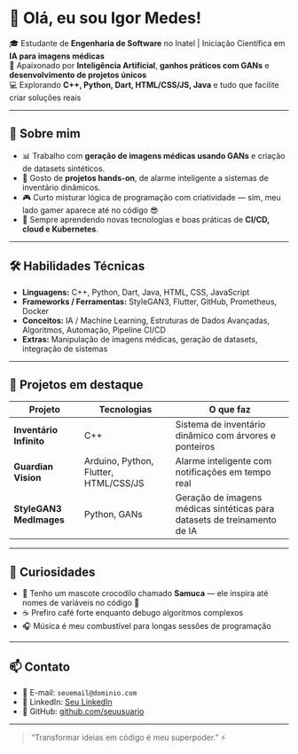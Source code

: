 # 👋 Olá, eu sou Igor Medes!

🎓 Estudante de **Engenharia de Software** no Inatel | Iniciação Científica em **IA para imagens médicas**  
🧠 Apaixonado por **Inteligência Artificial**, **ganhos práticos com GANs** e **desenvolvimento de projetos únicos**  
💻 Explorando **C++, Python, Dart, HTML/CSS/JS, Java** e tudo que facilite criar soluções reais  

---

## 🚀 Sobre mim
- 📊 Trabalho com **geração de imagens médicas usando GANs** e criação de datasets sintéticos.  
- 🔧 Gosto de **projetos hands-on**, de alarme inteligente a sistemas de inventário dinâmicos.  
- 🎮 Curto misturar lógica de programação com criatividade — sim, meu lado gamer aparece até no código 😎  
- 🌱 Sempre aprendendo novas tecnologias e boas práticas de **CI/CD, cloud e Kubernetes**.  

---

## 🛠️ Habilidades Técnicas
- **Linguagens:** C++, Python, Dart, Java, HTML, CSS, JavaScript  
- **Frameworks / Ferramentas:** StyleGAN3, Flutter, GitHub, Prometheus, Docker  
- **Conceitos:** IA / Machine Learning, Estruturas de Dados Avançadas, Algoritmos, Automação, Pipeline CI/CD  
- **Extras:** Manipulação de imagens médicas, geração de datasets, integração de sistemas  

---

## 📂 Projetos em destaque
| Projeto | Tecnologias | O que faz |
|---------|------------|-----------|
| **Inventário Infinito** | C++ | Sistema de inventário dinâmico com árvores e ponteiros |
| **Guardian Vision** | Arduino, Python, Flutter, HTML/CSS/JS | Alarme inteligente com notificações em tempo real |
| **StyleGAN3 MedImages** | Python, GANs | Geração de imagens médicas sintéticas para datasets de treinamento de IA |

---

## 🌟 Curiosidades
- 🐊 Tenho um mascote crocodilo chamado **Samuca** — ele inspira até nomes de variáveis no código 🐊  
- ☕ Prefiro café forte enquanto debugo algoritmos complexos  
- 🎧 Música é meu combustível para longas sessões de programação  

---

## 📫 Contato
- 📧 E-mail: `seuemail@dominio.com`  
- 💼 LinkedIn: [Seu LinkedIn](https://www.linkedin.com)  
- 🐙 GitHub: [github.com/seuusuario](https://github.com/seuusuario)  

---

> “Transformar ideias em código é meu superpoder.” ⚡
